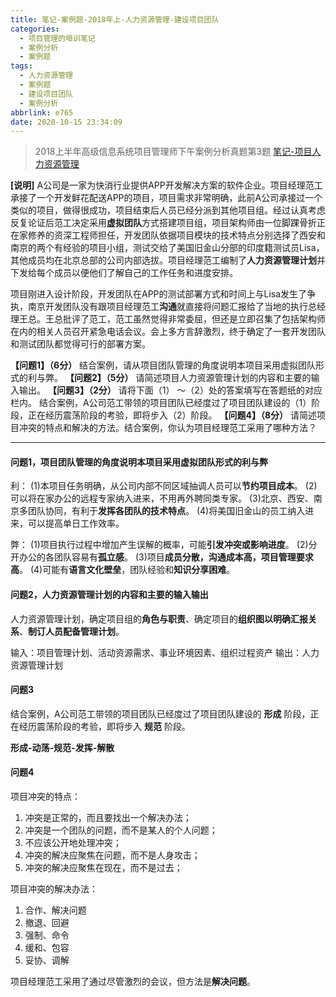 ```yaml
---
title: 笔记-案例题-2018年上-人力资源管理-建设项目团队
categories:
  - 项目管理的培训笔记
  - 案例分析
  - 案例题
tags:
  - 人力资源管理
  - 案例题
  - 建设项目团队
  - 案例分析
abbrlink: e765
date: 2020-10-15 23:34:09
---
```


>2018上半年高级信息系统项目管理师下午案例分析真题第3题
>[笔记-项目人力资源管理](/post/e363.html)

**[说明]**
A公司是一家为快消行业提供APP开发解决方案的软件企业。项目经理范工承接了一个开发鲜花配送APP的项目，项目需求非常明确，此前A公司承接过一个类似的项目，做得很成功，项目结束后人员已经分派到其他项目组。经过认真考虑反复论证后范工决定采用**虚拟团队**方式搭建项目组，项目架构师由一位脚踝骨折正在家修养的资深工程师担任，开发团队依据项目模块的技术特点分别选择了西安和南京的两个有经验的项目小组，测试交给了美国旧金山分部的印度籍测试员Lisa，其他成员均在北京总部的公司内部选拔。项目经理范工编制了**人力资源管理计划**并下发给每个成员以便他们了解自己的工作任务和进度安排。

项目刚进入设计阶段，开发团队在APP的测试部署方式和时间上与Lisa发生了争执，南京开发团队没有跟项目经理范工**沟通**就直接将问题汇报给了当地的执行总经理王总。王总批评了范工，范工虽然觉得非常委屈，但还是立即召集了包括架构师在内的相关人员召开紧急电话会议。会上多方言辞激烈，终于确定了一套开发团队和测试团队都觉得可行的部署方案。

**【问题1】（6分）**
结合案例，请从项目团队管理的角度说明本项目采用虚拟团队形式的利与弊。
**【问题2】（5分）**
请简述项目人力资源管理计划的内容和主要的输入输出。
**【问题3】（2分）**
请将下面（1） ～（2）处的答案填写在答题纸的对应栏内。
结合案例，A公司范工带领的项目团队已经度过了项目团队建设的（1）阶段，正在经历震荡阶段的考验，即将步入（2）阶段。
**【问题4】（8分）**
请简述项目冲突的特点和解决的方法。结合案例，你认为项目经理范工采用了哪种方法？

<!-- more -->

---

#### 问题1，项目团队管理的角度说明本项目采用虚拟团队形式的利与弊

利：
(1)本项目任务明确，从公司内部不同区域抽调人员可以**节约项目成本**。
(2)可以将在家办公的远程专家纳入进来，不用再外聘同类专家。
(3)北京、西安、南京多团队协同，有利于**发挥各团队的技术特点**。
(4)将美国旧金山的员工纳入进来，可以提高单日工作效率。

弊：
(1)项目执行过程中增加产生误解的概率，可能**引发冲突或影响进度**。
(2)分开办公的各团队容易有**孤立感**。
(3)项目**成员分散，沟通成本高，项目管理要求高**。
(4)可能有**语言文化壁垒**，团队经验和**知识分享困难**。

#### 问题2，人力资源管理计划的内容和主要的输入输出

人力资源管理计划，确定项目组的**角色与职责**、确定项目的**组织图以明确汇报关系**、**制订人员配备管理计划**。

输入：项目管理计划、活动资源需求、事业环境因素、组织过程资产
输出：人力资源管理计划

#### 问题3

结合案例，A公司范工带领的项目团队已经度过了项目团队建设的 **形成** 阶段，正在经历震荡阶段的考验，即将步入 **规范** 阶段。

**形成-动荡-规范-发挥-解散**


#### 问题4

项目冲突的特点：

1. 冲突是正常的，而且要找出一个解决办法；
2. 冲突是一个团队的问题，而不是某人的个人问题；
3. 不应该公开地处理冲突；
4. 冲突的解决应聚焦在问题，而不是人身攻击；
5. 冲突的解决应聚焦在现在，而不是过去；

项目冲突的解决办法：

1. 合作、解决问题
2. 撤退、回避
3. 强制、命令
4. 缓和、包容
5. 妥协、调解

项目经理范工采用了通过尽管激烈的会议，但方法是**解决问题**。
